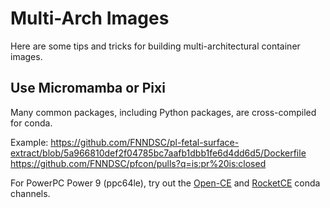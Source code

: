 # Multi-Arch Images

Here are some tips and tricks for building multi-architectural container images.

## Use Micromamba or Pixi

Many common packages, including Python packages, are cross-compiled for conda.

Example: https://github.com/FNNDSC/pl-fetal-surface-extract/blob/5a966810def2f04785bc7aafb1dbb1fe6d4dd6d5/Dockerfile https://github.com/FNNDSC/pfcon/pulls?q=is:pr%20is:closed

For PowerPC Power 9 (ppc64le), try out the [Open-CE](https://github.com/open-ce/open-ce) and [RocketCE](https://community.ibm.com/community/user/powerdeveloper/blogs/sebastian-lehrig/2024/02/08/rocketce) conda channels.


